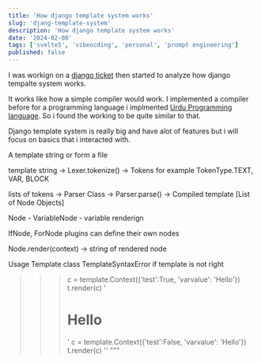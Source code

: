 ```yaml
---
title: 'How django template system works'
slug: 'djang-template-system'
description: 'How django template system works'
date: '2024-02-08'
tags: ['svelte5', 'vibeocding', 'personal', 'prompt engineering']
published: false
---
```


I was workign on a [django ticket](https://code.djangoproject.com/ticket/28050) then started to analyze how django tempalte system works.

It works like how a simple compiler would work. I implemented a compiler before for a programming language i implmented [Urdu Programming language](https://github.com/FarhanAliRaza/URDU-PROGRAMMING-LANGUAGE). So i found the working to be quite similar to that.

Django template system is really big and have alot of features but i will focus on basics that i interacted with.

A template string or form a file

template string -> Lexer.tokenize() -> Tokens for example TokenType.TEXT, VAR, BLOCK

lists of tokens -> Parser Class -> Parser.parse() -> Compiled template [List of Node Objects]

Node - VariableNode - variable renderign

IfNode, ForNode plugins can define their own nodes

Node.render(context) -> string of rendered node

Usage
Template class
TemplateSyntaxError if template is not right

> > > c = template.Context({'test':True, 'varvalue': 'Hello'})
> > > t.render(c)
> > > '<html><h1>Hello</h1></html>'
> > > c = template.Context({'test':False, 'varvalue': 'Hello'})
> > > t.render(c)
> > > '<html></html>'
> > > """
